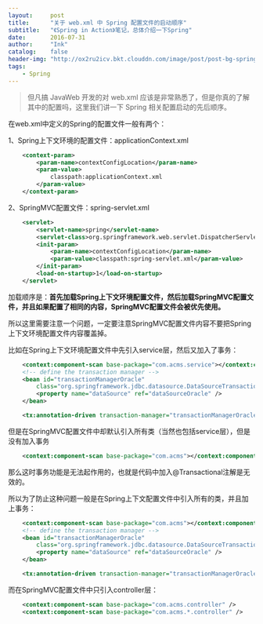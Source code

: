 ```yaml
---
layout:     post
title:      "关于 web.xml 中 Spring 配置文件的启动顺序"
subtitle:   "《Spring in Action》笔记，总体介绍一下Spring"
date:       2016-07-31
author:     "Ink"
catalog:    false
header-img: "http://ox2ru2icv.bkt.clouddn.com/image/post/post-bg-spring.jpg"
tags:
    - Spring
---
```


> 但凡搞 JavaWeb 开发的对 web.xml 应该是非常熟悉了，但是你真的了解其中的配置吗，这里我们讲一下 Spring 相关配置启动的先后顺序。

在web.xml中定义的Spring的配置文件一般有两个：

1、Spring上下文环境的配置文件：applicationContext.xml

```xml
	<context-param>
		<param-name>contextConfigLocation</param-name>
		<param-value>
			classpath:applicationContext.xml
		</param-value>
	</context-param>
```

2、SpringMVC配置文件：spring-servlet.xml

```xml
	<servlet>
		<servlet-name>spring</servlet-name>
		<servlet-class>org.springframework.web.servlet.DispatcherServlet</servlet-class>
		<init-param>
			<param-name>contextConfigLocation</param-name>
			<param-value>classpath:spring-servlet.xml</param-value>
		</init-param>
		<load-on-startup>1</load-on-startup>
	</servlet>
```

加载顺序是：**首先加载Spring上下文环境配置文件，然后加载SpringMVC配置文件，并且如果配置了相同的内容，SpringMVC配置文件会被优先使用。**

所以这里需要注意一个问题，一定要注意SpringMVC配置文件内容不要把Spring上下文环境配置文件内容覆盖掉。

比如在Spring上下文环境配置文件中先引入service层，然后又加入了事务：

```xml
	<context:component-scan base-package="com.acms.service"></context:component-scan>
	<!-- define the transaction manager -->
	<bean id="transactionManagerOracle"
		class="org.springframework.jdbc.datasource.DataSourceTransactionManager">
		<property name="dataSource" ref="dataSourceOracle" />
	</bean>

	<tx:annotation-driven transaction-manager="transactionManagerOracle" />
```

但是在SpringMVC配置文件中却默认引入所有类（当然也包括service层），但是没有加入事务

```xml
	<context:component-scan base-package="com.acms"></context:component-scan>
```

那么这时事务功能是无法起作用的，也就是代码中加入@Transactional注解是无效的。

所以为了防止这种问题一般是在Spring上下文配置文件中引入所有的类，并且加上事务：

```xml
	<context:component-scan base-package="com.acms"></context:component-scan>
	<!-- define the transaction manager -->
	<bean id="transactionManagerOracle"
		class="org.springframework.jdbc.datasource.DataSourceTransactionManager">
		<property name="dataSource" ref="dataSourceOracle" />
	</bean>

	<tx:annotation-driven transaction-manager="transactionManagerOracle" />
```

而在SpringMVC配置文件中只引入controller层：

```xml
	<context:component-scan base-package="com.acms.controller" />
	<context:component-scan base-package="com.acms.*.controller" />
```
